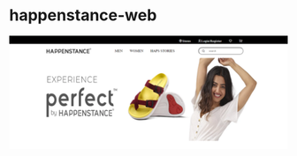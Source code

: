 # happenstance-web
<a href="https://66968956296a3fb833948d53--chipper-starlight-4c5429.netlify.app/">
<img src="https://github.com/8505barotmaithili/happenstance-web/blob/main/practice/screen%20shot/Screenshot-1.png ">
</a>

